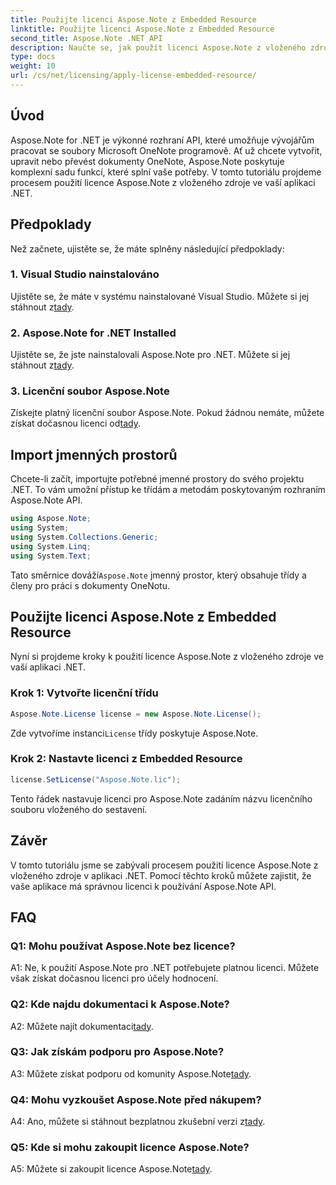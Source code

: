 ```yaml
---
title: Použijte licenci Aspose.Note z Embedded Resource
linktitle: Použijte licenci Aspose.Note z Embedded Resource
second_title: Aspose.Note .NET API
description: Naučte se, jak použít licenci Aspose.Note z vloženého zdroje ve vaší aplikaci .NET. Postupujte podle našeho podrobného průvodce pro bezproblémovou integraci.
type: docs
weight: 10
url: /cs/net/licensing/apply-license-embedded-resource/
---
```

## Úvod

Aspose.Note for .NET je výkonné rozhraní API, které umožňuje vývojářům pracovat se soubory Microsoft OneNote programově. Ať už chcete vytvořit, upravit nebo převést dokumenty OneNote, Aspose.Note poskytuje komplexní sadu funkcí, které splní vaše potřeby. V tomto tutoriálu projdeme procesem použití licence Aspose.Note z vloženého zdroje ve vaší aplikaci .NET.

## Předpoklady

Než začnete, ujistěte se, že máte splněny následující předpoklady:

### 1. Visual Studio nainstalováno

Ujistěte se, že máte v systému nainstalované Visual Studio. Můžete si jej stáhnout z[tady](https://visualstudio.microsoft.com/).

### 2. Aspose.Note for .NET Installed

 Ujistěte se, že jste nainstalovali Aspose.Note pro .NET. Můžete si jej stáhnout z[tady](https://releases.aspose.com/note/net/).

### 3. Licenční soubor Aspose.Note

 Získejte platný licenční soubor Aspose.Note. Pokud žádnou nemáte, můžete získat dočasnou licenci od[tady](https://purchase.aspose.com/temporary-license/).

## Import jmenných prostorů

Chcete-li začít, importujte potřebné jmenné prostory do svého projektu .NET. To vám umožní přístup ke třídám a metodám poskytovaným rozhraním Aspose.Note API.

```csharp
using Aspose.Note;
using System;
using System.Collections.Generic;
using System.Linq;
using System.Text;
```

 Tato směrnice dováží`Aspose.Note` jmenný prostor, který obsahuje třídy a členy pro práci s dokumenty OneNotu.

## Použijte licenci Aspose.Note z Embedded Resource

Nyní si projdeme kroky k použití licence Aspose.Note z vloženého zdroje ve vaší aplikaci .NET.

### Krok 1: Vytvořte licenční třídu

```csharp
Aspose.Note.License license = new Aspose.Note.License();
```

 Zde vytvoříme instanci`License` třídy poskytuje Aspose.Note.

### Krok 2: Nastavte licenci z Embedded Resource

```csharp
license.SetLicense("Aspose.Note.lic");
```

Tento řádek nastavuje licenci pro Aspose.Note zadáním názvu licenčního souboru vloženého do sestavení.

## Závěr

V tomto tutoriálu jsme se zabývali procesem použití licence Aspose.Note z vloženého zdroje v aplikaci .NET. Pomocí těchto kroků můžete zajistit, že vaše aplikace má správnou licenci k používání Aspose.Note API.

## FAQ

### Q1: Mohu používat Aspose.Note bez licence?

A1: Ne, k použití Aspose.Note pro .NET potřebujete platnou licenci. Můžete však získat dočasnou licenci pro účely hodnocení.

### Q2: Kde najdu dokumentaci k Aspose.Note?

 A2: Můžete najít dokumentaci[tady](https://reference.aspose.com/note/net/).

### Q3: Jak získám podporu pro Aspose.Note?

 A3: Můžete získat podporu od komunity Aspose.Note[tady](https://forum.aspose.com/c/note/28).

### Q4: Mohu vyzkoušet Aspose.Note před nákupem?

 A4: Ano, můžete si stáhnout bezplatnou zkušební verzi z[tady](https://releases.aspose.com/).

### Q5: Kde si mohu zakoupit licence Aspose.Note?

 A5: Můžete si zakoupit licence Aspose.Note[tady](https://purchase.aspose.com/buy).